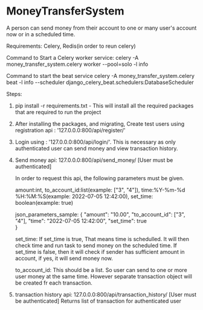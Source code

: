 # MoneyTransferSystem
A person can send money from their account to one or many user's account now or in a scheduled time.


Requirements: Celery, Redis(in order to reun celery)

Command to Start a Celery worker service:
celery -A money_transfer_system.celery worker --pool=solo -l info

Command to start the beat service
celery -A money_transfer_system.celery beat -l info --scheduler django_celery_beat.schedulers:DatabaseScheduler

Steps:
1. pip install -r requirements.txt - This will install all the required packages that are required to run the project
2. After installing the packages, and migrating, Create test users using registration api : '127.0.0.0:800/api/register/'
3. Login using : '127.0.0.0:800/api/login/'. This is necessary as only authenticated user can send money and view transaction history.
4. Send money api: 127.0.0.0:800/api/send_money/ [User must be authenticated]

    In order to request this api, the following parameters must be given. 
    
    amount:int, to_account_id:list(example: ["3", "4"]), time:%Y-%m-%d %H:%M:%S(example: 2022-07-05 12:42:00), set_time: boolean(example: true)
    
    json_parameters_sample: {
                            "amount": "10.00",
                            "to_account_id": ["3", "4"],
                            "time": "2022-07-05 12:42:00",
                            "set_time": true   
                        }
                        
      set_time: If set_time is true, That means  time is schedulled. It will then check time and run task to send money on the scheduled time.
                If set_time is false, then it will check if sender has sufficient amount in account, if yes, it will send money now. 
       
      to_account_id: This should be a list. So user can send to one or more user money at the same time. However separate transaction object will be created fr each            transaction.
      
5. transaction history api: 127.0.0.0:800/api/transaction_history/ [User must be authenticated]
    Returns list of transaction for authenticated user
       
                    